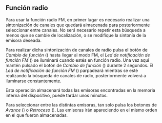 ## Función radio  

Para usar la función radio FM, en primer lugar es necesario realizar una sintonización de canales que quedará almacenada para posteriormente seleccionar entre canales. No será necesario repetir esta búsqueda a menos que se cambie de localización, o se modifique la sintonía de la emisora deseada. 

Para realizar dicha sintonización de canales de radio pulsa el botón de *Cambio de función* () hasta llegar al modo FM, el *Led de notificación de función FM* () se iluminará cuando estés en función radio. Una vez aquí mantén pulsado el botón de *Cambio de función* () durante 2 segundos. El *Led de notificación de función FM* () parpadeará mientras se esté realizando la búsqueda de canales de radio, posteriormente volverá a iluminarse constantemente. 

Esta operación almacenará todas las emisoras encontradas en la memoria interna del dispositivo, puede tardar unos minutos.

Para seleccionar entre las distintas emisoras, tan solo pulsa los botones de *Avance* () o *Retroceso* (). Las emisoras irán apareciendo en el mismo orden en el que fueron almacenadas.
